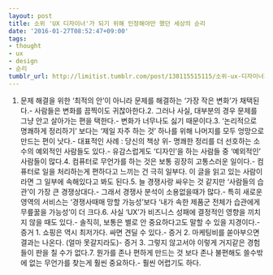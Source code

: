 ```yaml
---
layout: post
title: 소위 'UX 디자이너'가 되기 위해 인정해야만 했던 세상의 순리
date: '2016-01-27T08:52:47+09:00'
tags:
- thought
- ux
- design
- 순리
tumblr_url: http://limitist.tumblr.com/post/138115515115/소위-ux-디자이너가-되기-위해-인정해야만-했던-세상의-순리
---
```

1. 문제 해결을 위한 ‘최적의 안’이 아니라 문제를 해결하는 ‘가장 작은 변화’가 채택된다.- 사람들은 변화를 끔찍이도 귀찮아한다.2. 그러나 사실, 대부분의 경우 문제를 그냥 안고 살아가는 편을 택한다.- 변화가 너무나도 싫기 때문이다.3. ‘논리적으로 명쾌하게 정리하기’ 보다는 ‘제일 자주 하는 것’ 하나를 위해 나머지를 모두 엉망으로 만드는 편이 낫다.- 대표적인 사례 : 당신의 책상 위- 명쾌한 정리를 더 선호하는 소수의 예외적인 사람들도 있다.- 유감스럽게도 ‘디자인’을 하는 사람들 중 ‘예외적인’ 사람들이 많다.4. 컴퓨터로 무언가를 하는 것은 보통 굉장히 고통스러운 일이다.- 컴퓨터로 일을 처리하는게 편하다고 느끼는 건 극히 일부다. 이 글을 읽고 있는 사람이라면 그 일부에 속해있다고 봐도 된다.5. 늘 경쟁사랑 싸우는 것 같지만 ‘사람들의 습관’이 가장 큰 경쟁상대다.- 그래서 경쟁사 분석이 소용없을때가 많다.- 특히 새로운 영역의 서비스는 ‘경쟁사때매 망할 가능성’보다 ‘내가 속한 제품군 전체가 습관에게 무릎꿇을 가능성’이 더 크다.6. 사실 ‘UX’가 비즈니스 성패에 결정적인 영향을 끼치지 않을 때도 있다.- 솔직히, 보통은 별로 안 중요하다고도 말할 수 있을 지경이다.- 증거 1. 쇼핑은 역시 최저가다. 싸면 견딜 수 있다.- 증거 2. 마케팅비를 쏟아부으면 결과는 나온다. (얼마 못갈지라도)- 증거 3. 그렇지 않고서야 이렇게 거지같은 경험들이 판을 칠 수가 없다.7. 뭔가를 존나 편하게 만드는 것 보다 존나 불편해도 쓸수밖에 없는 무언가를 찾는게 훨씬 중요하다.- 훨씬 어렵기도 하다.
